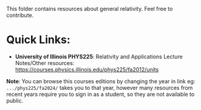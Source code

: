 This folder contains resources about general relativity. Feel free to contribute.


# Quick Links: 

- **University of Illinois PHYS225**: Relativity and Applications Lecture Notes/Other resources: https://courses.physics.illinois.edu/phys225/fa2012/units

**Note**: You can browse this courses editions by changing the year in link eg: `.../phys225/fa2024/` takes you to that year, however many resources from recent years require you to sign in as a student, so they are not available to public. 
